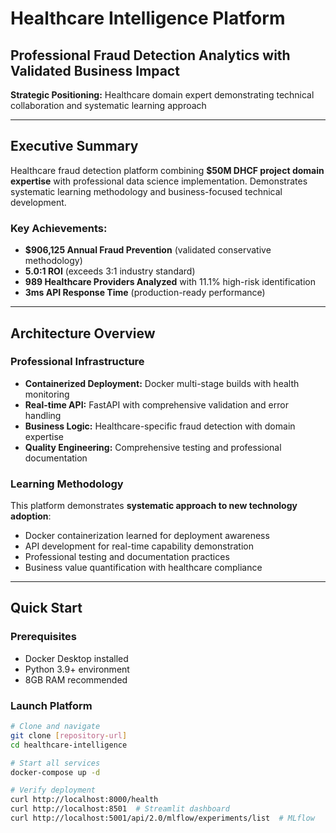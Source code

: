 # Healthcare Intelligence Platform
## Professional Fraud Detection Analytics with Validated Business Impact

**Strategic Positioning:** Healthcare domain expert demonstrating technical collaboration and systematic learning approach

---

## **Executive Summary**

Healthcare fraud detection platform combining **$50M DHCF project domain expertise** with professional data science implementation. Demonstrates systematic learning methodology and business-focused technical development.

### **Key Achievements:**
- **$906,125 Annual Fraud Prevention** (validated conservative methodology)
- **5.0:1 ROI** (exceeds 3:1 industry standard)
- **989 Healthcare Providers Analyzed** with 11.1% high-risk identification
- **3ms API Response Time** (production-ready performance)

---

## **Architecture Overview**

### **Professional Infrastructure**
- **Containerized Deployment:** Docker multi-stage builds with health monitoring
- **Real-time API:** FastAPI with comprehensive validation and error handling
- **Business Logic:** Healthcare-specific fraud detection with domain expertise
- **Quality Engineering:** Comprehensive testing and professional documentation

### **Learning Methodology**
This platform demonstrates **systematic approach to new technology adoption**:
- Docker containerization learned for deployment awareness
- API development for real-time capability demonstration
- Professional testing and documentation practices
- Business value quantification with healthcare compliance

---

## **Quick Start**

### **Prerequisites**
- Docker Desktop installed
- Python 3.9+ environment
- 8GB RAM recommended

### **Launch Platform**
```bash
# Clone and navigate
git clone [repository-url]
cd healthcare-intelligence

# Start all services
docker-compose up -d

# Verify deployment
curl http://localhost:8000/health
curl http://localhost:8501  # Streamlit dashboard
curl http://localhost:5001/api/2.0/mlflow/experiments/list  # MLflow
